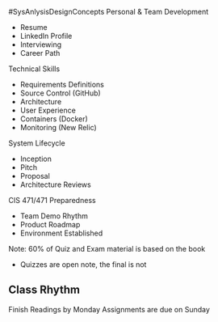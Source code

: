#SysAnlysisDesignConcepts
Personal & Team Development
- Resume
- LinkedIn Profile
- Interviewing
- Career Path

Technical Skills
- Requirements Definitions
- Source Control (GitHub)
- Architecture
- User Experience
- Containers (Docker)
- Monitoring (New Relic)

System Lifecycle
- Inception
- Pitch
- Proposal
- Architecture Reviews

CIS 471/471 Preparedness
- Team Demo Rhythm
- Product Roadmap
- Environment Established

Note: 60% of Quiz and Exam material is based on the book
- Quizzes are open note, the final is not

## Class Rhythm
Finish Readings by Monday
Assignments are due on Sunday